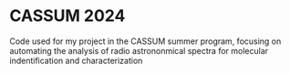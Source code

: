 # CASSUM 2024
Code used for my project in the CASSUM summer program, focusing on automating the analysis of radio astrononmical spectra for molecular indentification and characterization
